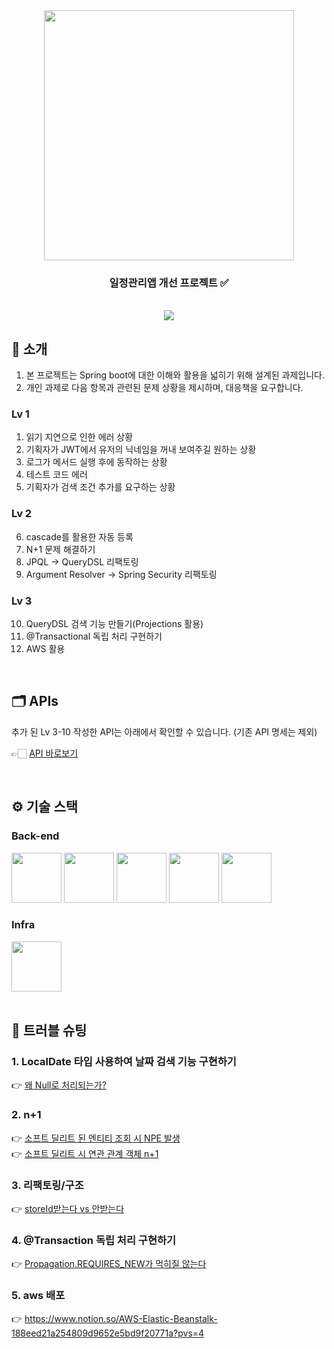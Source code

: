 <div align="center">
<!-- logo -->
<img src="https://user-images.githubusercontent.com/80824750/208554611-f8277015-12e8-48d2-b2cc-d09d67f03c02.png" width="400"/>

### 일정관리앱 개선 프로젝트 ✅

<br/> <img src="https://img.shields.io/badge/프로젝트 기간-2022.12.10~2022.12.19-green?style=flat&logo=&logoColor=white" />
</div>

## 📝 소개

1. 본 프로젝트는 Spring boot에 대한 이해와 활용을 넓히기 위해 설계된 과제입니다.
2. 개인 과제로 다음 항목과 관련된 문제 상황을 제시하며, 대응책을 요구합니다.

### Lv 1

1. 읽기 지연으로 인한 에러 상황
2. 기획자가 JWT에서 유저의 닉네임을 꺼내 보여주길 원하는 상황
3. 로그가 메서드 실행 후에 동작하는 상황
4. 테스트 코드 에러
5. 기획자가 검색 조건 추가를 요구하는 상황

### Lv 2

6. cascade를 활용한 자동 등록
7. N+1 문제 해결하기
8. JPQL -> QueryDSL 리팩토링
9. Argument Resolver -> Spring Security 리팩토링

### Lv 3

10. QueryDSL 검색 기능 만들기(Projections 활용)
11. @Transactional 독립 처리 구현하기
12. AWS 활용

<br />

## 🗂️ APIs

추가 된 Lv 3-10 작성한 API는 아래에서 확인할 수 있습니다. (기존 API 명세는 제외)

👉🏻 [API 바로보기](https://github.com/sinwoo-kim/spring-plus/blob/main/APIs.md)

<br />

## ⚙ 기술 스택

### Back-end

<div>
<img src="https://github.com/yewon-Noh/readme-template/blob/main/skills/Java.png?raw=true" width="80">
<img src="https://github.com/yewon-Noh/readme-template/blob/main/skills/SpringBoot.png?raw=true" width="80">
<img src="https://github.com/yewon-Noh/readme-template/blob/main/skills/SpringSecurity.png?raw=true" width="80">
<img src="https://github.com/yewon-Noh/readme-template/blob/main/skills/SpringDataJPA.png?raw=true" width="80">
<img src="https://github.com/yewon-Noh/readme-template/blob/main/skills/Mysql.png?raw=true" width="80">
</div>

### Infra

<div>
<img src="https://github.com/yewon-Noh/readme-template/blob/main/skills/AWSEC2.png?raw=true" width="80">
</div>

<br />

## 🤔 트러블 슈팅

### 1. LocalDate 타입 사용하여 날짜 검색 기능 구현하기
👉 [왜 Null로 처리되는가?](https://www.notion.so/OR-null-NPE-17deed21a254801d958dc07787d01594?pvs=4)
<br />
### 2. n+1 
👉 [소프트 딜리트 된 엔티티 조회 시 NPE 발생](https://www.notion.so/n-1-EntityNotFoundException-17eeed21a254806a98fed81ecc639397?pvs=4)</br>
👉 [소프트 딜리트 시 연관 관계 객체 n+1](https://www.notion.so/n-1-17feed21a254805fab88fa1b489ab1fe?pvs=4)

### 3. 리팩토링/구조
👉 [storeId받는다 vs 안받는다](https://www.notion.so/Store-Id-181eed21a2548068ad80d54811fe6d3d?pvs=4)

### 4. @Transaction 독립 처리 구현하기
👉 [Propagation.REQUIRES_NEW가 먹히질 않는다](https://www.notion.so/3-11-182eed21a2548091852dfc861eab5f25?pvs=4)

### 5. aws 배포
👉 https://www.notion.so/AWS-Elastic-Beanstalk-188eed21a254809d9652e5bd9f20771a?pvs=4
